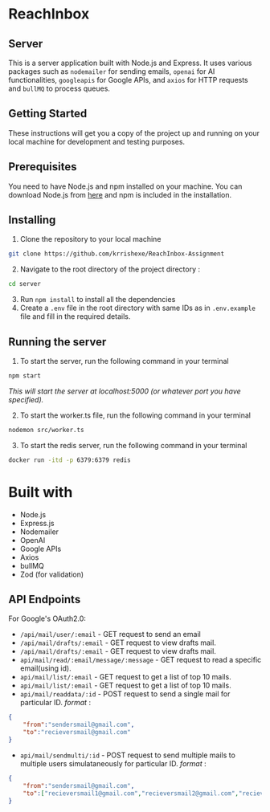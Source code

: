 # ReachInbox
 
## Server
This is a server application built with Node.js and Express. It uses various packages such as `nodemailer` for sending emails, `openai` for AI functionalities, `googleapis` for Google APIs, and `axios` for HTTP requests and `bullMQ` to process queues.

## Getting Started
These instructions will get you a copy of the project up and running on your local machine for development and testing purposes.

## Prerequisites
You need to have Node.js and npm installed on your machine. You can download Node.js from [here](https://nodejs.org/en/download/) and npm is included in the installation.

## Installing
1. Clone the repository to your local machine
```bash
git clone https://github.com/krrishexe/ReachInbox-Assignment
```
2. Navigate to the root directory of the project directory :
```bash 
cd server
```
3. Run `npm install` to install all the dependencies
4. Create a `.env` file in the root directory with same IDs as in `.env.example` file and fill in the required details.

## Running the server
1. To start the server, run the following command in your terminal
```bash
npm start
```
*This will start the server at localhost:5000 (or whatever port you have specified).*

2. To start the worker.ts file, run the following command in your terminal
```bash
nodemon src/worker.ts
```

3. To start the redis server, run the following command in your terminal
```bash
docker run -itd -p 6379:6379 redis
```
# Built with
- Node.js
- Express.js
- Nodemailer
- OpenAI
- Google APIs
- Axios
- bullMQ
- Zod (for validation)

## API Endpoints

For Google's OAuth2.0:

- `/api/mail/user/:email` - GET request to send an email
- `/api/mail/drafts/:email` - GET request to view drafts mail.
- `/api/mail/drafts/:email` - GET request to view drafts mail.
- `api/mail/read/:email/message/:message` - GET request to read a specific email(using id).
- `api/mail/list/:email` - GET request to get a list of top 10 mails.
- `api/mail/list/:email` - GET request to get a list of top 10 mails.
- `api/mail/readdata/:id` - POST request to send a single mail for particular ID. 
*format* : 
```json
{
    "from":"sendersmail@gmail.com",
    "to":"recieversmail@gmail.com"
}
```
- `api/mail/sendmulti/:id` - POST request to send multiple mails to multiple users simulataneously for particular ID.
*format* : 
```json
{
    "from":"sendersmail@gmail.com",
    "to":["recieversmail1@gmail.com","recieversmail2@gmail.com","recieversmail3@gmail.com" ...]
}
```
